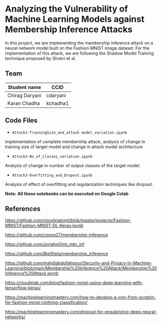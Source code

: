 # Analyzing the Vulnerability of Machine Learning Models against Membership Inference Attacks

In this project, we are implementing the membership inference attack on a neural network model built on the Fashion MNIST image dataset. 
For the implementation of this attack, we are following the Shadow Model Training technique proposed by Shokri et al.  

## Team
|Student name| CCID |
|------------|------|
|Chirag Daryani   |  cdaryani    |
|Karan Chadha   |  kchadha1    |

## Code Files

* `Attack1-TrainingSize_and_attack model_variation.ipynb`

Implementation of complete membership attack, analysis of change in training size of target model and change in attack model architecture

* `Attack2-No_of_Classes_variation.ipynb`

Analysis of change in number of output classes of the target model.

* `Attack3-Overfitting_and_Dropout.ipynb`

Analysis of effect of overfitting and regularization techniques like dropout.

**Note:**
**All these notebooks can be executed on Google Colab**

## References


https://github.com/cloudxlab/ml/blob/master/projects/Fashion-MNIST/Fashion-MNIST-DL-Keras.ipynb

https://github.com/csong27/membership-inference

https://github.com/Jongho0/ml_mbr_inf

https://github.com/BielStela/membership_inference

https://github.com/mahdiabdollahpour/Security-and-Privacy-in-Machine-Learning/blob/main/Membership%20Inference%20Attack/Membership%20Inference%20Attack.ipynb

https://cloudxlab.com/blog/fashion-mnist-using-deep-learning-with-tensorflow-keras/

https://machinelearningmastery.com/how-to-develop-a-cnn-from-scratch-for-fashion-mnist-clothing-classification/

https://machinelearningmastery.com/dropout-for-regularizing-deep-neural-networks/
